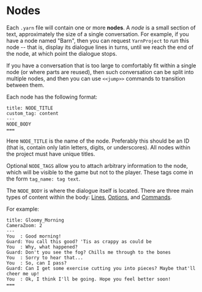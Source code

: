 # Nodes

Each `.yarn` file will contain one or more **nodes**. A *node* is a small section of text,
approximately the size of a single conversation. For example, if you have a node named "Barn", then
you can request `YarnProject` to *run* this node -- that is, display its dialogue lines in turns,
until we reach the end of the node, at which point the dialogue stops.

If you have a conversation that is too large to comfortably fit within a single node (or where
parts are reused), then such conversation can be split into multiple nodes, and then you can use
`<<jump>>` commands to transition between them.

Each node has the following format:

```yarn
title: NODE_TITLE
custom_tag: content
---
NODE_BODY
===
```

Here `NODE_TITLE` is the name of the node. Preferably this should be an ID (that is, contain only
latin letters, digits, or underscores). All nodes within the project must have unique titles.

Optional `NODE_TAGS` allow you to attach arbitrary information to the node, which will be visible
to the game but not to the player. These tags come in the form `tag_name: tag text`.

The `NODE_BODY` is where the dialogue itself is located. There are three main types of content
within the body: [Lines](#lines), [Options](#options), and [Commands](#commands).

For example:

```yarn
title: Gloomy_Morning
CameraZoom: 2
---
You  : Good morning!
Guard: You call this good? 'Tis as crappy as could be
You  : Why, what happened?
Guard: Don't you see the fog? Chills me through to the bones
You  : Sorry to hear that... 
You  : So, can I pass?
Guard: Can I get some exercise cutting you into pieces? Maybe that'll cheer me up!
You  : Ok, I think I'll be going. Hope you feel better soon!
===
```

